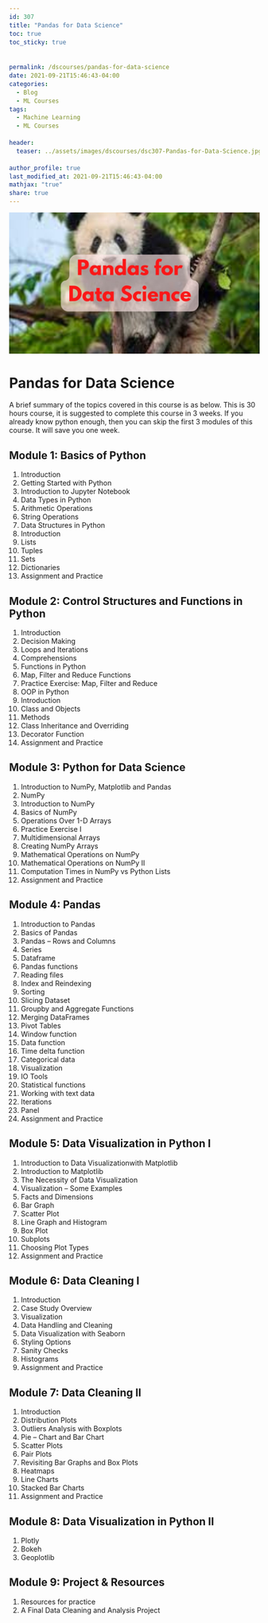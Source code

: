 ```yaml
---
id: 307    
title: "Pandas for Data Science"
toc: true
toc_sticky: true


permalink: /dscourses/pandas-for-data-science
date: 2021-09-21T15:46:43-04:00
categories:
  - Blog
  - ML Courses
tags: 
  - Machine Learning
  - ML Courses

header:
  teaser: ../assets/images/dscourses/dsc307-Pandas-for-Data-Science.jpg

author_profile: true
last_modified_at: 2021-09-21T15:46:43-04:00
mathjax: "true"
share: true
---
```


![Pandas for Data Science](../assets/images/dscourses/dsc307-Pandas-for-Data-Science.jpg)

# Pandas for Data Science

A brief summary of the topics covered in this course is as below. This is 30 hours course, it is suggested to complete this course in 3 weeks. If you already know python enough, then you can skip the first 3 modules of this course. It will save you one week.

## Module 1: **Basics of Python**
1.  Introduction
2.  Getting Started with Python
3.  Introduction to Jupyter Notebook
4.  Data Types in Python
5.  Arithmetic Operations
6.  String Operations
7.  Data Structures in Python
8.  Introduction
9.  Lists
10.  Tuples
11.  Sets
12.  Dictionaries
13.  Assignment and Practice

## Module 2: **Control Structures and Functions in Python**
1.  Introduction
2.  Decision Making
3.  Loops and Iterations
4.  Comprehensions
5.  Functions in Python
6.  Map, Filter and Reduce Functions
7.  Practice Exercise: Map, Filter and Reduce
8.  OOP in Python
9.  Introduction
10.  Class and Objects
11.  Methods
12.  Class Inheritance and Overriding
13.  Decorator Function
14.  Assignment and Practice

## Module 3: **Python for Data Science**
1.  Introduction to NumPy, Matplotlib and Pandas
2.  NumPy
3.  Introduction to NumPy
4.  Basics of NumPy
5.  Operations Over 1-D Arrays
6.  Practice Exercise I
7.  Multidimensional Arrays
8.  Creating NumPy Arrays
9.  Mathematical Operations on NumPy
10.  Mathematical Operations on NumPy II
11.  Computation Times in NumPy vs Python Lists
12.  Assignment and Practice

## Module 4: **Pandas**
1.  Introduction to Pandas
2.  Basics of Pandas
3.  Pandas – Rows and Columns
4.  Series
5.  Dataframe
6.  Pandas functions
7.  Reading files
8.  Index and Reindexing
9.  Sorting
10.  Slicing Dataset
11.  Groupby and Aggregate Functions
12.  Merging DataFrames
13.  Pivot Tables
14.  Window function
15.  Data function
16.  Time delta function
17.  Categorical data
18.  Visualization
19.  IO Tools
20.  Statistical functions
21.  Working with text data
22.  Iterations
23.  Panel
24.  Assignment and Practice

## Module 5: **Data Visualization in Python I**
1.  Introduction to Data Visualizationwith Matplotlib
2.  Introduction to Matplotlib
3.  The Necessity of Data Visualization
4.  Visualization – Some Examples
5.  Facts and Dimensions
6.  Bar Graph
7.  Scatter Plot
8.  Line Graph and Histogram
9.  Box Plot
10.  Subplots
11.  Choosing Plot Types
12.  Assignment and Practice

## Module 6: **Data Cleaning I**
1.  Introduction
2.  Case Study Overview
3.  Visualization
4.  Data Handling and Cleaning
5.  Data Visualization with Seaborn
6.  Styling Options
7.  Sanity Checks
8.  Histograms
9.  Assignment and Practice

## Module 7: **Data Cleaning II**

1.  Introduction
2.  Distribution Plots
3.  Outliers Analysis with Boxplots
4.  Pie – Chart and Bar Chart
5.  Scatter Plots
6.  Pair Plots
7.  Revisiting Bar Graphs and Box Plots
8.  Heatmaps
9.  Line Charts
10.  Stacked Bar Charts
11.  Assignment and Practice

## Module 8: **Data Visualization in Python II**
1.  Plotly
2.  Bokeh
3.  Geoplotlib

## Module 9: Project & Resources
1.  Resources for practice
2.  A Final Data Cleaning and Analysis Project